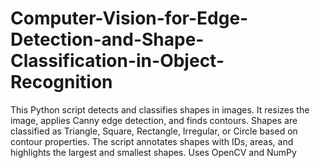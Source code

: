 # Computer-Vision-for-Edge-Detection-and-Shape-Classification-in-Object-Recognition
This Python script detects and classifies shapes in images. It resizes the image, applies Canny edge detection, and finds contours. Shapes are classified as Triangle, Square, Rectangle, Irregular, or Circle based on contour properties. The script annotates shapes with IDs, areas, and highlights the largest and smallest shapes. Uses OpenCV and NumPy
